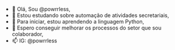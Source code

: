 - 👋 Olá, Sou @powrrless,
- 👀 Estou estudando sobre automação de atividades secretariais,
- 🌱 Para iniciar, estou aprendendo a linguagem Python,
- 💞️ Espero conseguir melhorar os processos do setor que sou colaborador,
- 📫 IG: @powrrless

<!---
powrrless/powrrless is a ✨ special ✨ repository because its `README.md` (this file) appears on your GitHub profile.
You can click the Preview link to take a look at your changes.
--->
